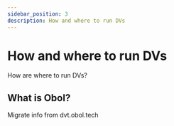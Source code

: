 ```yaml
---
sidebar_position: 3
description: How and where to run DVs
---
```


# How and where to run DVs

How are where to run DVs?

## What is Obol?

Migrate info from dvt.obol.tech
